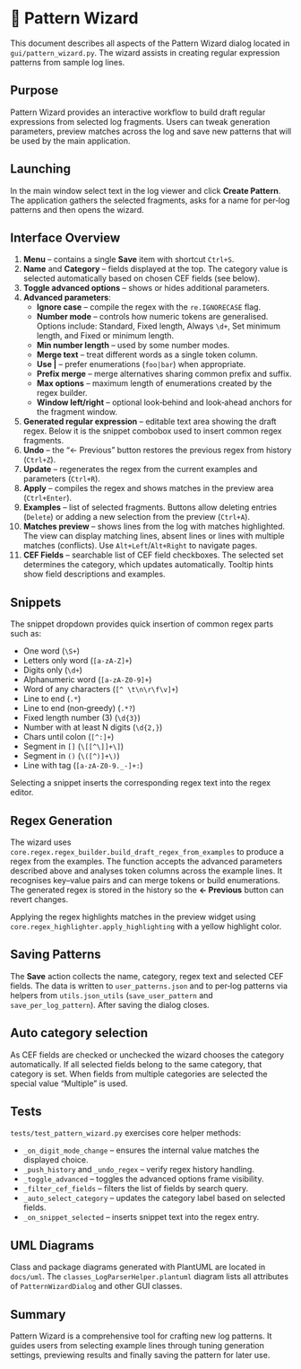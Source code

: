 # 🧙 Pattern Wizard

This document describes all aspects of the Pattern Wizard dialog located in `gui/pattern_wizard.py`. The wizard assists in creating regular expression patterns from sample log lines.

## Purpose

Pattern Wizard provides an interactive workflow to build draft regular expressions from selected log fragments. Users can tweak generation parameters, preview matches across the log and save new patterns that will be used by the main application.

## Launching

In the main window select text in the log viewer and click **Create Pattern**. The application gathers the selected fragments, asks for a name for per‑log patterns and then opens the wizard.

## Interface Overview

1. **Menu** – contains a single **Save** item with shortcut `Ctrl+S`.
2. **Name** and **Category** – fields displayed at the top. The category value is selected automatically based on chosen CEF fields (see below).
3. **Toggle advanced options** – shows or hides additional parameters.
4. **Advanced parameters**:
   - **Ignore case** – compile the regex with the `re.IGNORECASE` flag.
   - **Number mode** – controls how numeric tokens are generalised. Options include: Standard, Fixed length, Always `\d+`, Set minimum length, and Fixed or minimum length.
   - **Min number length** – used by some number modes.
   - **Merge text** – treat different words as a single token column.
   - **Use |** – prefer enumerations (`foo|bar`) when appropriate.
   - **Prefix merge** – merge alternatives sharing common prefix and suffix.
   - **Max options** – maximum length of enumerations created by the regex builder.
   - **Window left/right** – optional look‑behind and look‑ahead anchors for the fragment window.
5. **Generated regular expression** – editable text area showing the draft regex. Below it is the snippet combobox used to insert common regex fragments.
6. **Undo** – the “← Previous” button restores the previous regex from history (`Ctrl+Z`).
7. **Update** – regenerates the regex from the current examples and parameters (`Ctrl+R`).
8. **Apply** – compiles the regex and shows matches in the preview area (`Ctrl+Enter`).
9. **Examples** – list of selected fragments. Buttons allow deleting entries (`Delete`) or adding a new selection from the preview (`Ctrl+A`).
10. **Matches preview** – shows lines from the log with matches highlighted. The view can display matching lines, absent lines or lines with multiple matches (conflicts). Use `Alt+Left`/`Alt+Right` to navigate pages.
11. **CEF Fields** – searchable list of CEF field checkboxes. The selected set determines the category, which updates automatically. Tooltip hints show field descriptions and examples.

## Snippets

The snippet dropdown provides quick insertion of common regex parts such as:

- One word (`\S+`)
- Letters only word (`[a-zA-Z]+`)
- Digits only (`\d+`)
- Alphanumeric word (`[a-zA-Z0-9]+`)
- Word of any characters (`[^ \t\n\r\f\v]+`)
- Line to end (`.*`)
- Line to end (non‑greedy) (`.*?`)
- Fixed length number (3) (`\d{3}`)
- Number with at least N digits (`\d{2,}`)
- Chars until colon (`[^:]+`)
- Segment in `[]` (`\[[^\]]+\]`)
- Segment in `()` (`\([^)]+\)`)
- Line with tag (`[a-zA-Z0-9._-]+:`)

Selecting a snippet inserts the corresponding regex text into the regex editor.

## Regex Generation

The wizard uses `core.regex.regex_builder.build_draft_regex_from_examples` to produce a regex from the examples. The function accepts the advanced parameters described above and analyses token columns across the example lines. It recognises key–value pairs and can merge tokens or build enumerations. The generated regex is stored in the history so the **← Previous** button can revert changes.

Applying the regex highlights matches in the preview widget using `core.regex_highlighter.apply_highlighting` with a yellow highlight color.

## Saving Patterns

The **Save** action collects the name, category, regex text and selected CEF fields. The data is written to `user_patterns.json` and to per‑log patterns via helpers from `utils.json_utils` (`save_user_pattern` and `save_per_log_pattern`). After saving the dialog closes.

## Auto category selection

As CEF fields are checked or unchecked the wizard chooses the category automatically. If all selected fields belong to the same category, that category is set. When fields from multiple categories are selected the special value “Multiple” is used.

## Tests

`tests/test_pattern_wizard.py` exercises core helper methods:

- `_on_digit_mode_change` – ensures the internal value matches the displayed choice.
- `_push_history` and `_undo_regex` – verify regex history handling.
- `_toggle_advanced` – toggles the advanced options frame visibility.
- `_filter_cef_fields` – filters the list of fields by search query.
- `_auto_select_category` – updates the category label based on selected fields.
- `_on_snippet_selected` – inserts snippet text into the regex entry.

## UML Diagrams

Class and package diagrams generated with PlantUML are located in `docs/uml`. The `classes_LogParserHelper.plantuml` diagram lists all attributes of `PatternWizardDialog` and other GUI classes.

## Summary

Pattern Wizard is a comprehensive tool for crafting new log patterns. It guides users from selecting example lines through tuning generation settings, previewing results and finally saving the pattern for later use.
